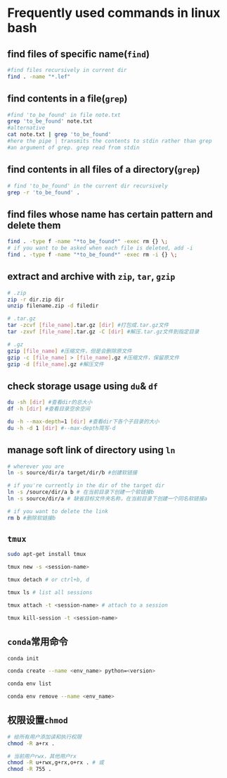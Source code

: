 # Frequently used commands in linux bash

## find files of specific name(`find`)

```bash
#find files recursively in current dir
find . -name "*.lef"
```

## find contents in a file(`grep`)

```bash
#find 'to_be_found' in file note.txt
grep 'to_be_found' note.txt
#alternative
cat note.txt | grep 'to_be_found'
#here the pipe | transmits the contents to stdin rather than grep
#an argument of grep. grep read from stdin 
```

## find contents in all files of a directory(`grep`)

```bash
# find 'to_be_found' in the current dir recursively
grep -r 'to_be_found' .
```

## find files whose name has certain pattern and delete them

```bash
find . -type f -name "*to_be_found*" -exec rm {} \;
# if you want to be asked when each file is deleted, add -i
find . -type f -name "*to_be_found*" -exec rm -i {} \;
```

## extract and archive with `zip`, `tar`, `gzip`

```bash
# .zip
zip -r dir.zip dir
unzip filename.zip -d filedir

# .tar.gz
tar -zcvf [file_name].tar.gz [dir] #打包成.tar.gz文件
tar -zxvf [file_name].tar.gz -C [dir] #解压.tar.gz文件到指定目录

# .gz
gzip [file_name] #压缩文件，但是会删除原文件
gzip -c [file_name] > [file_name].gz #压缩文件，保留原文件
gzip -d [file_name].gz #解压文件
```

## check storage usage using `du`& `df`

```bash
du -sh [dir] #查看dir的总大小
df -h [dir] #查看目录空余空间

du -h --max-depth=1 [dir] #查看dir下各个子目录的大小
du -h -d 1 [dir] #--max-depth简写-d
```

## manage soft link of directory using `ln`

```bash
# wherever you are
ln -s source/dir/a target/dir/b #创建软链接

# if you're currently in the dir of the target dir
ln -s /source/dir/a b # 在当前目录下创建一个软链接b
ln -s source/dir/a # 缺省目标文件夹名称，在当前目录下创建一个同名软链接a

# if you want to delete the link
rm b #删除软链接b
```

## `tmux`

```bash
sudo apt-get install tmux

tmux new -s <session-name>

tmux detach # or ctrl+b, d

tmux ls # list all sessions

tmux attach -t <session-name> # attach to a session

tmux kill-session -t <session-name>
```

## `conda`常用命令

```bash
conda init

conda create --name <env_name> python=<version>

conda env list

conda env remove --name <env_name>
```

## 权限设置`chmod`

```bash
# 给所有用户添加读和执行权限
chmod -R a+rx .

# 当前用户rwx，其他用户rx
chmod -R u+rwx,g+rx,o+rx . # 或
chmod -R 755 .
```
